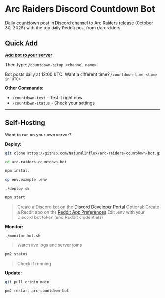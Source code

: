 # Arc Raiders Discord Countdown Bot

Daily countdown post in Discord channel to Arc Raiders release (October 30, 2025) with the top daily Reddit post from r/arcraiders.

## Quick Add

[**Add bot to your server**](https://discord.com/oauth2/authorize?client_id=1413486967525478462&permissions=51264&integration_type=0&scope=bot)

Then type:
`/countdown-setup <channel name>`

Bot posts daily at 12:00 UTC.
Want a different time?
`/countdown-time <time in UTC>`

**Other Commands:**
- `/countdown-test` - Test it right now
- `/countdown-status` - Check your settings

---

## Self-Hosting

Want to run on your own server?

**Deploy:**
```bash
git clone https://github.com/NaturalInflux/arc-raiders-countdown-bot.git
```
```bash
cd arc-raiders-countdown-bot
```
```bash
npm install
```
```bash
cp env.example .env
```
```bash
./deploy.sh
```
```bash
npm start
```
> Create a Discord bot on the [Discord Developer Portal](https://discord.com/developers/applications)
> Optional: Create a Reddit apo on the [Reddit App Preferences](https://www.reddit.com/prefs/apps)
> Edit .env with your Discord bot token (and Reddit credentials)

**Monitor:**
```bash
./monitor-bot.sh
```
> Watch live logs and server joins
```bash
pm2 status
```
> Check if running

**Update:**
```bash
git pull origin main
```
```bash
pm2 restart arc-countdown-bot
```